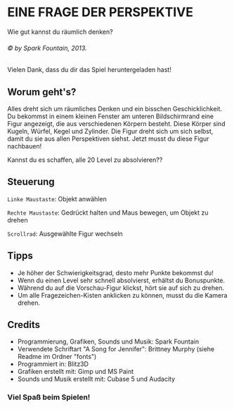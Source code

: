 # EINE FRAGE DER PERSPEKTIVE
Wie gut kannst du räumlich denken?
###### © by Spark Fountain, 2013.

Vielen Dank, dass du dir das Spiel heruntergeladen hast!



## Worum geht's?
Alles dreht sich um räumliches Denken und ein bisschen Geschicklichkeit.
Du bekommst in einem kleinen Fenster am unteren Bildschirmrand eine Figur
angezeigt, die aus verschiedenen Körpern besteht. Diese Körper sind
Kugeln, Würfel, Kegel und Zylinder. Die Figur dreht sich um sich selbst,
damit du sie aus allen Perspektiven siehst. Jetzt musst du diese Figur nachbauen!

Kannst du es schaffen, alle 20 Level zu absolvieren??

## Steuerung
`Linke Maustaste`: Objekt anwählen 

`Rechte Maustaste`: Gedrückt halten und Maus bewegen, um Objekt zu drehen

`Scrollrad`: Ausgewählte Figur wechseln


## Tipps
* Je höher der Schwierigkeitsgrad, desto mehr Punkte bekommst du!
* Wenn du einen Level sehr schnell absolvierst, erhältst du Bonuspunkte.
* Während du auf die Vorschau-Figur klickst, hört sie auf sich zu drehen.
* Um alle Fragezeichen-Kisten anklicken zu können, musst du die Kamera drehen.


## Credits
* Programmierung, Grafiken, Sounds und Musik: Spark Fountain
* Verwendete Schriftart "A Song for Jennifer": Brittney Murphy (siehe Readme im Ordner "fonts")
* Programmiert in: Blitz3D
* Grafiken erstellt mit: Gimp und MS Paint
* Sounds und Musik erstellt mit: Cubase 5 und Audacity


### Viel Spaß beim Spielen!